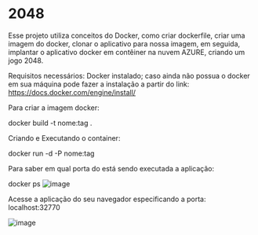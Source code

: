 # 2048
Esse projeto utiliza conceitos do Docker, como criar dockerfile, criar uma imagem do docker, clonar o aplicativo para nossa imagem, em seguida, implantar o aplicativo docker em contêiner na nuvem AZURE, criando um jogo 2048.

Requisitos necessários:
Docker instalado; caso ainda não possua o docker em sua máquina pode fazer a instalação a partir do link: https://docs.docker.com/engine/install/

Para criar a imagem docker:

docker build -t nome:tag .

Criando e Executando o container:

docker run -d -P nome:tag

Para saber em qual porta do está sendo executada a aplicação:

docker ps
![image](https://github.com/EdnaldoLourenco/2048/assets/142667824/c46f1561-316b-4a21-b479-78a80ca6a9f0)

Acesse a aplicação do seu navegador especificando a porta:
localhost:32770

![image](https://github.com/EdnaldoLourenco/2048/assets/142667824/9188b2aa-27d8-4dd5-9899-ae0fb67a7848)
